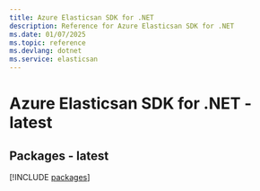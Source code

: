 ```yaml
---
title: Azure Elasticsan SDK for .NET
description: Reference for Azure Elasticsan SDK for .NET
ms.date: 01/07/2025
ms.topic: reference
ms.devlang: dotnet
ms.service: elasticsan
---
```

# Azure Elasticsan SDK for .NET - latest
## Packages - latest
[!INCLUDE [packages](elasticsan-index.md)]